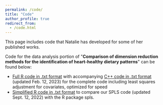 ```yaml
---
permalink: /code/
title: "Code"
author_profile: true
redirect_from: 
  - /code.html
---
```


This page includes code that Natalie has developed for some of her published works.

Code for the data analysis portion of "**Comparison of dimension reduction methods for the identification of heart-healthy dietary patterns**" can be found below:
+ [Full R code in .txt format](https://github.com/ncgasca/ncgasca.github.io/files/9553809/Gasca_Rcode_DataApplication_Basic.txt) with accompanying [C++ code in .txt format](https://github.com/ncgasca/ncgasca.github.io/files/9553809/Gasca_Rcode_DataApplication_Basic.txt) (updated Feb. 12, 2023) for the complete code including least squares adjustment for covariates, optimized for speed
+ [Simplified R code in .txt format](https://github.com/ncgasca/ncgasca.github.io/files/9553809/Gasca_Rcode_DataApplication_Basic.txt) to compare our SPLS code (updated Sept. 12, 2022) with the R package spls.

